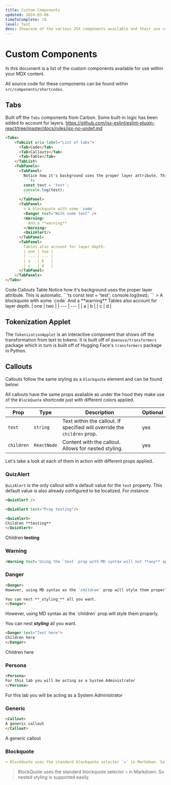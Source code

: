 ```yaml
---
title: Custom Components
updated: 2024-03-06
timeToComplete: 10
level: Test
desc: Showcase of the various JSX components available and their use cases.
---
```


# Custom Components

In this document is a list of the custom components available for use within your MDX content.

All source code for these components can be found within `src/components/shortcodes`.

## Tabs

Built off the `Tabs` components from Carbon. Some built-in logic has been added to account for layers.
https://github.com/jsx-eslint/eslint-plugin-react/tree/master/docs/rules/jsx-no-undef.md

````md
<Tabs>
    <TabList aria-label="List of tabs">
      <Tab>Code</Tab>
      <Tab>Callouts</Tab>
      <Tab>Table</Tab>
    </TabList>
    <TabPanels>
      <TabPanel>
        Notice how it's background uses the proper layer attribute. This is automatic.
        ```ts
        const test = 'test';
        console.log(test);
        ```
      </TabPanel>
      <TabPanel>
        > A blockquote with some `code`
        <Danger text="With some text" />
        <Warning>
          And a **warning**
        </Warning>
        <QuizAlert/>
      </TabPanel>
      <TabPanel>
        Tables also account for layer depth.
        | one | two |
        | --- | --- |
        | a   | b   |
        | c   | d   |
      </TabPanel>
    </TabPanels>
</Tabs>
````

<Tabs>
    <TabList aria-label="List of tabs">
      <Tab>Code</Tab>
      <Tab>Callouts</Tab>
      <Tab>Table</Tab>
    </TabList>
    <TabPanels>
      <TabPanel>
        Notice how it's background uses the proper layer attribute. This is automatic.
        ```ts
        const test = 'test';
        console.log(test);
        ```
      </TabPanel>
      <TabPanel>
        > A blockquote with some `code`
        <Danger text="With some text" />
        <Warning>
          And a **warning**
        </Warning>
        <QuizAlert/>
      </TabPanel>
      <TabPanel>
        Tables also account for layer depth.
        | one | two |
        | --- | --- |
        | a   | b   |
        | c   | d   |
      </TabPanel>
    </TabPanels>
</Tabs>

## Tokenization Applet

The `TokenizationApplet` is an interactive component that shows off the transformation from text to tokens. It is built off of `@xenova/transformers` package which in turn is built off of Hugging Face's `transformers` package in Python.

<TokenizationApplet />

## Callouts

Callouts follow the same styling as a `blockquote` element and can be found below:

All callouts have the same props available as under the hood they make use of the `BlockQuote` shortcode just with different colors applied.

| Prop       | Type        | Description                                                              | Optional |
| ---------- | ----------- | ------------------------------------------------------------------------ | -------- |
| `text`     | `string`    | Text within the callout. If specified will override the `children` prop. | yes      |
| `children` | `ReactNode` | Content with the callout. Allows for nested styling.                     | yes      |

Let's take a look at each of them in action with different props applied.

### QuizAlert

`QuizAlert` is the only callout with a default value for the `text` property. This default value is also already configured to be localized. For instance:

```md
<QuizAlert />
```

<QuizAlert />

```md
<QuizAlert text="Prop testing"/>
```

<QuizAlert text='Prop testing' />

```md
<QuizAlert>
Children **testing**
</QuizAlert>
```

<QuizAlert>Children **testing**</QuizAlert>

### Warning

```md
<Warning text='Using the `text` prop with MD syntax will not **any** apply styling!'/>
```

<Warning text='Using the `text` prop with MD syntax will not **any** apply styling!' />

### Danger

```md
<Danger>
However, using MD syntax as the `children` prop will style them properly.

You can nest **_styling_** all you want.
</Danger>
```

<Danger>
However, using MD syntax as the `children` prop will style them properly.

You can nest **_styling_** all you want.

</Danger>

```md
<Danger text="Text here">
Children here
</Danger>
```

<Danger text='Text here'>Children here</Danger>

### Persona

```md
<Persona>
For this lab you will be acting as a System Administrator
</Persona>
```

<Persona>For this lab you will be acting as a System Administrator</Persona>

### Generic

```md
<Callout>
A generic callout
</Callout>
```

<Callout>A generic callout</Callout>

### Blockquote

```md
> BlockQuote uses the standard blockquote selector `>` in Markdown. So nested styling is supported easily.
```

> BlockQuote uses the standard blockquote selector `>` in Markdown. So nested styling is supported easily.
